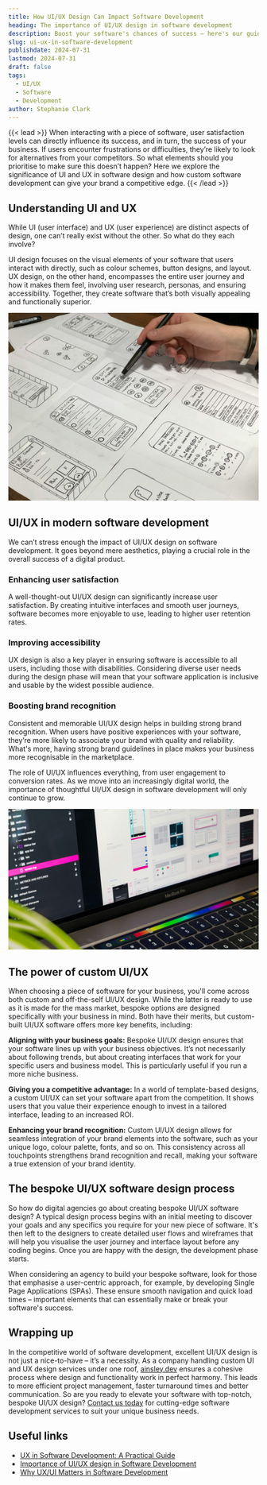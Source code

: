```yaml
---
title: How UI/UX Design Can Impact Software Development
heading: The importance of UI/UX design in software development
description: Boost your software's chances of success – here's our guide to how UI/UX design enhances user satisfaction and brand recognition in software development.
slug: ui-ux-in-software-development
publishdate: 2024-07-31
lastmod: 2024-07-31
draft: false
tags:
  - UI/UX
  - Software
  - Development
author: Stephanie Clark
---
```


{{< lead >}}
When interacting with a piece of software, user satisfaction levels can directly influence its success, and in turn, the
success of your business. If users encounter frustrations or difficulties, they’re likely to look for alternatives from
your competitors. So what elements should you prioritise to make sure this doesn’t happen? Here we explore the
significance of UI and UX in software design and how custom software development can give your brand a competitive edge.
{{< /lead >}}

## Understanding UI and UX

While UI (user interface) and UX (user experience) are distinct aspects of design, one can’t really exist without the
other. So what do they each involve?

UI design focuses on the visual elements of your software that users interact with directly, such as colour schemes,
button designs, and layout. UX design, on the other hand, encompasses the entire user journey and how it makes them
feel, involving user research, personas, and ensuring accessibility. Together, they create software that’s both visually
appealing and functionally superior.

![UI Wireframes](images/wireframes.jpg)

## UI/UX in modern software development

We can’t stress enough the impact of UI/UX design on software development. It goes beyond mere aesthetics, playing a
crucial role in the overall success of a digital product.

### Enhancing user satisfaction

A well-thought-out UI/UX design can significantly increase user satisfaction. By creating intuitive interfaces and
smooth user journeys, software becomes more enjoyable to use, leading to higher user retention rates.

### Improving accessibility

UX design is also a key player in ensuring software is accessible to all users, including those with disabilities.
Considering diverse user needs during the design phase will mean that your software application is inclusive and usable
by the widest possible audience.

### Boosting brand recognition

Consistent and memorable UI/UX design helps in building strong brand recognition. When users have positive experiences
with your software, they’re more likely to associate your brand with quality and reliability. What's more, having strong
brand guidelines in place makes your business more recognisable in the marketplace.

The role of UI/UX influences everything, from user engagement to conversion rates. As we move into an increasingly
digital world, the importance of thoughtful UI/UX design in software development will only continue to grow.

![UI Wireframes](images/laptop.jpg)

## The power of custom UI/UX

When choosing a piece of software for your business, you'll come across both custom and off-the-self UI/UX design. While
the latter is ready to use as it is made for the mass market, bespoke options are designed specifically with your
business in mind. Both have their merits, but custom-built UI/UX software offers more key benefits, including:

**Aligning with your business goals:** Bespoke UI/UX design ensures that your software lines up with your business
objectives. It’s not necessarily about following trends, but about creating interfaces that work for your specific users
and business model. This is particularly useful if you run a more niche business.

**Giving you a competitive advantage:** In a world of template-based designs, a custom UI/UX can set your software apart
from the competition. It shows users that you value their experience enough to invest in a tailored interface, leading
to an increased ROI.

**Enhancing your brand recognition:** Custom UI/UX design allows for seamless integration of your brand elements into
the software, such as your unique logo, colour palette, fonts, and so on. This consistency across all touchpoints
strengthens brand recognition and recall, making your software a true extension of your brand identity.

## The bespoke UI/UX software design process

So how do digital agencies go about creating bespoke UI/UX software design? A typical design process begins with an
initial meeting to discover your goals and any specifics you require for your new piece of software. It's then left to
the designers to create detailed user flows and wireframes that will help you visualise the user journey and interface
layout before any coding begins. Once you are happy with the design, the development phase starts.

When considering an agency to build your bespoke software, look for those that emphasise a user-centric approach, for
example, by developing Single Page Applications (SPAs). These ensure smooth navigation and quick load times – important
elements that can essentially make or break your software's success.

## Wrapping up

In the competitive world of software development, excellent UI/UX design is not just a nice-to-have – it’s a necessity.
As a company handling custom UI and UX design services under one roof, [ainsley.dev](http://ainsley.dev) ensures a
cohesive process where design and functionality work in perfect harmony. This leads to more efficient project
management, faster turnaround times and better communication. So are you ready to elevate your software with top-notch,
bespoke UI/UX design? [Contact us today](https://ainsley.dev/contact/) for cutting-edge software development services to
suit your unique business needs.

## Useful links

* [UX in Software Development: A Practical Guide](https://brainhub.eu/guides/ux-in-software-development)
* [Importance of UI/UX design in Software Development](https://medium.com/@tobiegbude/importance-of-ui-ux-design-in-software-development-c21b342c2f12)
* [Why UX/UI Matters in Software Development](https://softwarethings.pro/blog/importance-of-ui-ux-design-in-software-development-business-guide)
